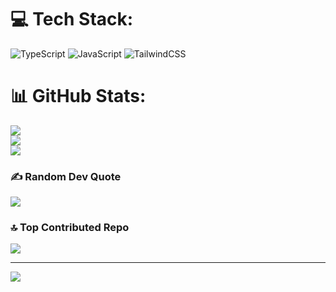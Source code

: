 
# 💻 Tech Stack:
![TypeScript](https://img.shields.io/badge/typescript-%23007ACC.svg?style=for-the-badge&logo=typescript&logoColor=white) ![JavaScript](https://img.shields.io/badge/javascript-%23323330.svg?style=for-the-badge&logo=javascript&logoColor=%23F7DF1E) ![TailwindCSS](https://img.shields.io/badge/tailwindcss-%2338B2AC.svg?style=for-the-badge&logo=tailwind-css&logoColor=white)
# 📊 GitHub Stats:
![](https://github-readme-stats.vercel.app/api?username=rohan7408&theme=shadow_green&hide_border=true&include_all_commits=true&count_private=false)<br/>
![](https://nirzak-streak-stats.vercel.app/?user=rohan7408&theme=shadow_green&hide_border=true)<br/>
![](https://github-readme-stats.vercel.app/api/top-langs/?username=rohan7408&theme=shadow_green&hide_border=true&include_all_commits=true&count_private=false&layout=compact)

### ✍️ Random Dev Quote
![](https://quotes-github-readme.vercel.app/api?type=horizontal&theme=dark)

### 🔝 Top Contributed Repo
![](https://github-contributor-stats.vercel.app/api?username=rohan7408&limit=5&theme=dark&combine_all_yearly_contributions=true)

---
[![](https://visitcount.itsvg.in/api?id=rohan7408&icon=0&color=0)](https://visitcount.itsvg.in)

<!-- Proudly created with GPRM ( https://gprm.itsvg.in ) -->
